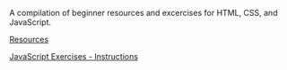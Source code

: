 A compilation of beginner resources and excercises for HTML, CSS, and JavaScript.

[Resources](resources.md)

[JavaScript Exercises - Instructions](js-instructions.md)

